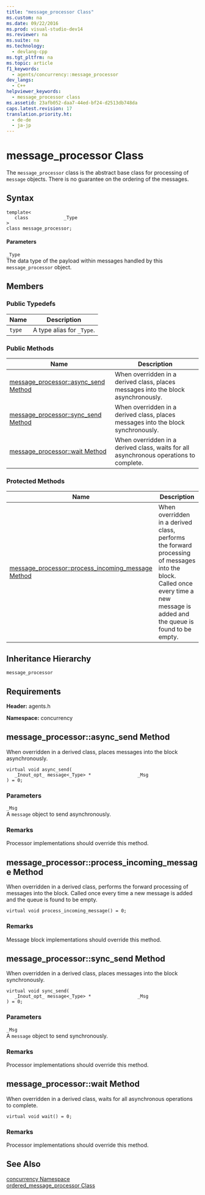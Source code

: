 ```yaml
---
title: "message_processor Class"
ms.custom: na
ms.date: 09/22/2016
ms.prod: visual-studio-dev14
ms.reviewer: na
ms.suite: na
ms.technology: 
  - devlang-cpp
ms.tgt_pltfrm: na
ms.topic: article
f1_keywords: 
  - agents/concurrency::message_processor
dev_langs: 
  - C++
helpviewer_keywords: 
  - message_processor class
ms.assetid: 23afb052-daa7-44ed-bf24-d2513db748da
caps.latest.revision: 17
translation.priority.ht: 
  - de-de
  - ja-jp
---
```

# message_processor Class
The             `message_processor` class is the abstract base class for processing of             `message` objects. There is no guarantee on the ordering of the messages.  
  
## Syntax  
  
```  
template<  
   class             _Type  
>  
class message_processor;  
```  
  
#### Parameters  
 `_Type`  
 The data type of the payload within messages handled by this                         `message_processor` object.  
  
## Members  
  
### Public Typedefs  
  
|Name|Description|  
|----------|-----------------|  
|`type`|A type alias for                                         `_Type`.|  
  
### Public Methods  
  
|Name|Description|  
|----------|-----------------|  
|[message_processor::async_send Method](#message_processor__async_send_method)|When overridden in a derived class, places messages into the block asynchronously.|  
|[message_processor::sync_send Method](#message_processor__sync_send_method)|When overridden in a derived class, places messages into the block synchronously.|  
|[message_processor::wait Method](#message_processor__wait_method)|When overridden in a derived class, waits for all asynchronous operations to complete.|  
  
### Protected Methods  
  
|Name|Description|  
|----------|-----------------|  
|[message_processor::process_incoming_message Method](#message_processor__process_incoming_message_method)|When overridden in a derived class, performs the forward processing of messages into the block. Called once every time a new message is added and the queue is found to be empty.|  
  
## Inheritance Hierarchy  
 `message_processor`  
  
## Requirements  
 **Header:** agents.h  
  
 **Namespace:** concurrency  
  
##  <a name="message_processor__async_send_method"></a>  message_processor::async_send Method  
 When overridden in a derived class, places messages into the block asynchronously.  
  
```  
virtual void async_send(  
   _Inout_opt_ message<_Type> *                 _Msg  
) = 0;  
```  
  
### Parameters  
 `_Msg`  
 A                                 `message` object to send asynchronously.  
  
### Remarks  
 Processor implementations should override this method.  
  
##  <a name="message_processor__process_incoming_message_method"></a>  message_processor::process_incoming_message Method  
 When overridden in a derived class, performs the forward processing of messages into the block. Called once every time a new message is added and the queue is found to be empty.  
  
```  
virtual void process_incoming_message() = 0;  
```  
  
### Remarks  
 Message block implementations should override this method.  
  
##  <a name="message_processor__sync_send_method"></a>  message_processor::sync_send Method  
 When overridden in a derived class, places messages into the block synchronously.  
  
```  
virtual void sync_send(  
   _Inout_opt_ message<_Type> *                 _Msg  
) = 0;  
```  
  
### Parameters  
 `_Msg`  
 A                                 `message` object to send synchronously.  
  
### Remarks  
 Processor implementations should override this method.  
  
##  <a name="message_processor__wait_method"></a>  message_processor::wait Method  
 When overridden in a derived class, waits for all asynchronous operations to complete.  
  
```  
virtual void wait() = 0;  
```  
  
### Remarks  
 Processor implementations should override this method.  
  
## See Also  
 [concurrency Namespace](../vs140/concurrency-namespace.md)   
 [ordered_message_processor Class](../vs140/ordered_message_processor-class.md)